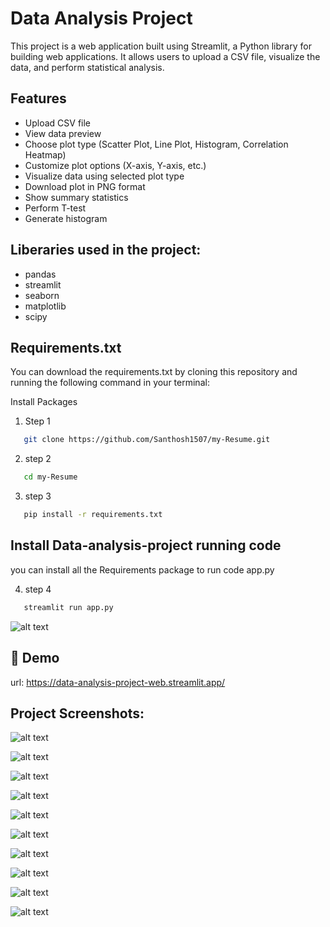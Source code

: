 Data Analysis Project
=====================

This project is a web application built using Streamlit, a Python library for building web applications. It allows users to upload a CSV file, visualize the data, and perform statistical analysis. 

## Features

- Upload CSV file
- View data preview
- Choose plot type (Scatter Plot, Line Plot, Histogram, Correlation Heatmap)
- Customize plot options (X-axis, Y-axis, etc.)
- Visualize data using selected plot type
- Download plot in PNG format
- Show summary statistics
- Perform T-test
- Generate histogram

## Liberaries used in the project:

  - pandas
  - streamlit
  - seaborn
  - matplotlib
  - scipy

## Requirements.txt

You can download the requirements.txt by cloning this repository and running the following command in your terminal:

Install Packages

1. Step 1
```bash
   git clone https://github.com/Santhosh1507/my-Resume.git
```
2. step 2
```bash
   cd my-Resume
```
3. step 3
```bash
   pip install -r requirements.txt
```
## Install Data-analysis-project running code

you can install all the Requirements package to run code app.py

4. step 4
```bash
   streamlit run app.py
```
![alt text](<Images/Screenshot 2024-06-19 201011.png>)
## 🔗 Demo

url: https://data-analysis-project-web.streamlit.app/


## Project Screenshots:
![alt text](<Images/Screenshot 2024-06-19 201153.png>)

![alt text](<Images/Screenshot 2024-06-19 201202.png>)

![alt text](<Images/Screenshot 2024-06-19 201217.png>)

![alt text](<Images/Screenshot 2024-06-19 201234.png>)

![alt text](<Images/Screenshot 2024-06-19 201258.png>)

![alt text](<Images/Screenshot 2024-06-19 201307.png>)

![alt text](<Images/Screenshot 2024-06-19 201312.png>)

![alt text](<Images/Screenshot 2024-06-19 201318.png>)

![alt text](<Images/Screenshot 2024-06-19 201346.png>)

![alt text](<Images/Screenshot 2024-06-19 201412.png>)



